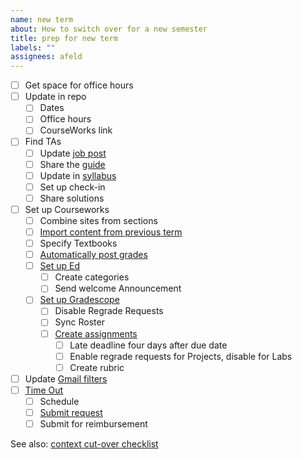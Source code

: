 ```yaml
---
name: new term
about: How to switch over for a new semester
title: prep for new term
labels: ""
assignees: afeld
---
```


- [ ] Get space for office hours
- [ ] Update in repo
  - [ ] Dates
  - [ ] Office hours
  - [ ] CourseWorks link
- [ ] Find TAs
  - [ ] Update [job post](https://docs.google.com/document/d/10nDc6y2LZdQDjGkqSP6f1tVlRmjhYU41jWKMlIT-324/edit)
  - [ ] Share the [guide](https://docs.google.com/document/d/1XnM4V1Iw38Wp1jCOLpo5BDuwJc65PK0Tr9J4PHHv47M/edit)
  - [ ] Update in [syllabus](https://python-public-policy.afeld.me/en/columbia/syllabus.html#instructor-information)
  - [ ] Set up check-in
  - [ ] Share solutions
- [ ] Set up Courseworks
  - [ ] Combine sites from sections
  - [ ] [Import content from previous term](https://support.ctl.columbia.edu/892419)
  - [ ] Specify Textbooks
  - [ ] [Automatically post grades](https://community.canvaslms.com/t5/Instructor-Guide/How-do-I-select-a-grade-posting-policy-for-a-course-in-the/ta-p/588)
  - [ ] [Set up Ed](https://courseworks2.columbia.edu/courses/56883/pages/using-ed-discussions)
    - [ ] Create categories
    - [ ] Send welcome Announcement
  - [ ] [Set up Gradescope](https://ctl.columbia.edu/resources-and-technology/teaching-with-technology/teaching-online/gradescope/)
    - [ ] Disable Regrade Requests
    - [ ] Sync Roster
    - [ ] [Create assignments](https://guides.gradescope.com/hc/en-us/articles/23584827793421-Using-Gradescope-LTI-1-0-with-Canvas-as-an-Instructor)
      - [ ] Late deadline four days after due date
      - [ ] Enable regrade requests for Projects, disable for Labs
      - [ ] Create rubric
- [ ] Update [Gmail filters](https://docs.google.com/spreadsheets/d/1MoOnADGw_A3oc1qMx2TllbRHlRD-4dDcrHXldSdzM5E/edit#gid=1645501691)
- [ ] [Time Out](https://bulletin.columbia.edu/sipa/teaching-guide/#supportservicestext)
  - [ ] Schedule
  - [ ] [Submit request](https://sipa.campusgroups.com/student_forms)
  - [ ] Submit for reimbursement

See also: [context cut-over checklist](https://docs.google.com/document/d/1XnM4V1Iw38Wp1jCOLpo5BDuwJc65PK0Tr9J4PHHv47M/edit#heading=h.g6ipma2850mf)
